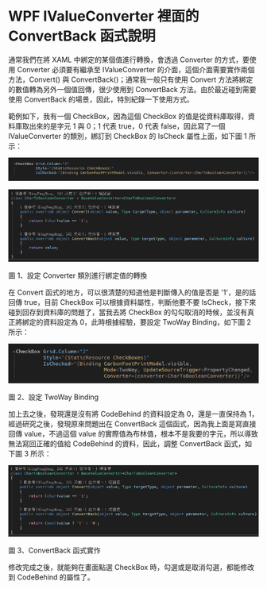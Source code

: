 # WPF IValueConverter 裡面的 ConvertBack 函式說明

通常我們在將 XAML 中綁定的某個值進行轉換，會透過 Converter 的方式，要使用 Converter 必須要有繼承至 IValueConverter 的介面，這個介面需要實作兩個方法，Convert() 與 ConvertBack()；通常我一般只有使用 Convert 方法將綁定的數值轉為另外一個值回傳，很少使用到 ConvertBack 方法。由於最近碰到需要使用 ConvertBack 的場景，因此，特別紀錄一下使用方式。

範例如下，我有一個 CheckBox，因為這個 CheckBox 的值是從資料庫取得，資料庫取出來的是字元 1 與 0；1 代表 true，0 代表 false，因此寫了一個 IValueConverter 的類別，綁訂到 CheckBox 的 IsCheck 屬性上面，如下圖 1 所示：

![](./images/image1.png)

![](./images/image2.png)

圖 1、設定 Converter 類別進行綁定值的轉換

在 Convert 函式的地方，可以很清楚的知道他是判斷傳入的值是否是 '1'，是的話回傳 true，目前 CheckBox 可以根據資料屬性，判斷他要不要 IsCheck，接下來碰到回存到資料庫的問題了，當我去將 CheckBox 的勾勾取消的時候，並沒有真正將綁定的資料設定為 0，此時根據經驗，要設定 TwoWay Binding，如下圖 2 所示：

![](./images/image3.png)

圖 2、設定 TwoWay Binding

加上去之後，發現還是沒有將 CodeBehind 的資料設定為 0，還是一直保持為 1，經過研究之後，發現原來問題出在 ConvertBack 這個函式，因為我上面是寫直接回傳 value，不過這個 value 的實際值為布林值，根本不是我要的字元，所以導致無法寫回正確的值給 CodeBehind 的資料，因此，調整 ConvertBack 函式，如下圖 3 所示：

![](./images/image4.png)

圖 3、ConvertBack 函式實作

修改完成之後，就能夠在畫面點選 CheckBox 時，勾選或是取消勾選，都能修改到 CodeBehind 的屬性了。

